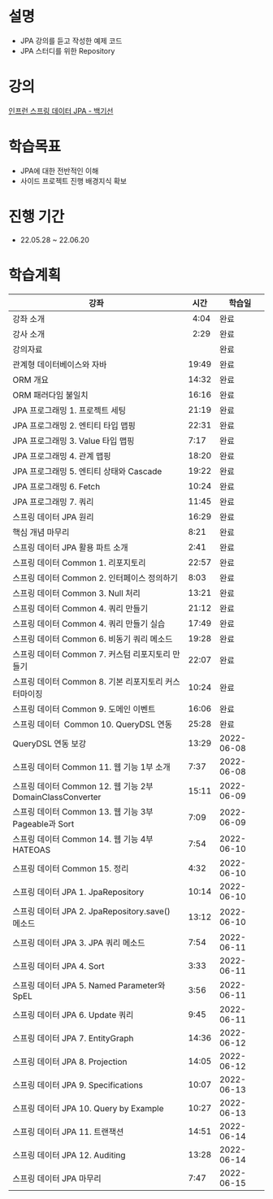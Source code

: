 # 설명
- JPA 강의를 듣고 작성한 예제 코드 
- JPA 스터디를 위한 Repository

# 강의
[인프런 스프링 데이터 JPA - 백기선 ](https://www.inflearn.com/course/%EC%8A%A4%ED%94%84%EB%A7%81-%EB%8D%B0%EC%9D%B4%ED%84%B0-jpa/)

# 학습목표
- JPA에 대한 전반적인 이해
- 사이드 프로젝트 진행 배경지식 확보  
  
# 진행 기간
- 22.05.28 ~ 22.06.20

# 학습계획
| 강좌 | 시간 | 학습일 |
| --- | --- | --- |
|강좌 소개|  4:04|완료 |
|강사 소개|  2:29|완료 |
| 강의자료|　 | 완료 |
|관계형 데이터베이스와 자바|19:49|완료 |
| ORM 개요|14:32|완료 |
| ORM 패러다임 불일치|16:16|완료 |
| JPA 프로그래밍 1. 프로젝트 세팅|21:19|완료 |
| JPA 프로그래밍 2. 엔티티 타입 맵핑|22:31|완료 |
| JPA 프로그래밍 3. Value 타입 맵핑|7:17|완료 |
| JPA 프로그래밍 4. 관계 맵핑|18:20|완료 |
| JPA 프로그래밍 5. 엔티티 상태와 Cascade|19:22|완료|
| JPA 프로그래밍 6. Fetch|10:24|완료|
| JPA 프로그래밍 7. 쿼리|11:45|완료|
| 스프링 데이터 JPA 원리|16:29|완료|
| 핵심 개념 마무리|8:21|완료|
|스프링 데이터 JPA 활용 파트 소개|2:41|완료|
| 스프링 데이터 Common 1. 리포지토리|22:57|완료|
| 스프링 데이터 Common 2. 인터페이스 정의하기|8:03|완료|
| 스프링 데이터 Common 3. Null 처리|13:21|완료|
| 스프링 데이터 Common 4. 쿼리 만들기|21:12|완료|
| 스프링 데이터 Common 4. 쿼리 만들기 실습|17:49|완료|
| 스프링 데이터 Common 6. 비동기 쿼리 메소드|19:28|완료|
| 스프링 데이터 Common 7. 커스텀 리포지토리 만들기|22:07|완료|
| 스프링 데이터 Common 8. 기본 리포지토리 커스터마이징|10:24|완료|
| 스프링 데이터 Common 9. 도메인 이벤트|16:06|완료|
| 스프링 데이터  Common 10. QueryDSL 연동|25:28|완료|
| QueryDSL 연동 보강|13:29|2022-06-08|
| 스프링 데이터 Common 11. 웹 기능 1부 소개|7:37|2022-06-08 |
| 스프링 데이터 Common 12. 웹 기능 2부 DomainClassConverter|15:11|2022-06-09  |
| 스프링 데이터 Common 13. 웹 기능 3부  Pageable과 Sort|7:09|2022-06-09 |
| 스프링 데이터 Common 14. 웹 기능 4부 HATEOAS|7:54|2022-06-10|
| 스프링 데이터 Common 15. 정리|4:32|2022-06-10|
| 스프링 데이터 JPA 1. JpaRepository|10:14|2022-06-10|
| 스프링 데이터 JPA 2. JpaRepository.save()  메소드|13:12|2022-06-10|
| 스프링 데이터 JPA 3. JPA 쿼리 메소드|7:54|2022-06-11 |
| 스프링 데이터 JPA 4. Sort|3:33|2022-06-11 |
| 스프링 데이터 JPA 5. Named Parameter와 SpEL|3:56|2022-06-11 |
| 스프링 데이터 JPA 6. Update 쿼리|9:45|2022-06-11 |
| 스프링 데이터 JPA 7. EntityGraph|14:36|2022-06-12 |
| 스프링 데이터 JPA 8. Projection|14:05|2022-06-12 |
| 스프링 데이터 JPA 9. Specifications|10:07|2022-06-13 |
| 스프링 데이터 JPA 10. Query by Example|10:27|2022-06-13 |
| 스프링 데이터 JPA 11. 트랜잭션|14:51|2022-06-14|
| 스프링 데이터 JPA 12. Auditing|13:28|2022-06-14 |
| 스프링 데이터 JPA 마무리|7:47|2022-06-15 |
